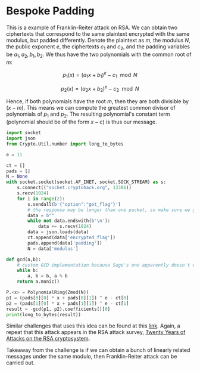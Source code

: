 # Bespoke Padding

This is a example of Franklin-Reiter attack on RSA. We can obtain two ciphertexts that correspond to the same plaintext encrypted with the same modulus, but padded differently. Denote the plaintext as $m$, the modulus $N$, the public exponent $e$, the ciphertexts $c_1$ and $c_2$, and the padding variables be $a_1, a_2, b_1, b_2$. We thus have the two polynomials with the common root of $m$: 

$$
p_1(x) = (a_1 x + b_1) ^ e - c_1 \mod N 
$$

$$
p_2(x) = (a_2 x + b_2) ^ e - c_2 \mod N 
$$

Hence, if both polynomials have the root $m$, then they are both divisible by $(x - m)$. This means we can compute the greatest common divisor of polynomials of $p_1$ and $p_2$. The resulting polynomial's constant term (polynomial should be of the form $x - c$) is thus our message. 

```python
import socket
import json
from Crypto.Util.number import long_to_bytes

e = 11

ct = []
pads = []
N = None
with socket.socket(socket.AF_INET, socket.SOCK_STREAM) as s:
    s.connect(("socket.cryptohack.org", 13386))
    s.recv(1024)
    for i in range(2):
        s.sendall(b'{"option":"get_flag"}')
        # the response may be longer than one packet, so make sure we get all of it
        data = b""
        while not data.endswith(b'\n'):
            data += s.recv(1024)
        data = json.loads(data)
        ct.append(data['encrypted_flag'])
        pads.append(data['padding'])
        N = data['modulus']

def gcd(a,b):
    # custom GCD implementation because Sage's one apparently doesn't work here
    while b:
        a, b = b, a % b
    return a.monic()

P.<x> = PolynomialRing(Zmod(N))
p1 = (pads[0][0] * x + pads[0][1]) ^ e - ct[0]
p2 = (pads[1][0] * x + pads[1][1]) ^ e - ct[1]
result = -gcd(p1, p2).coefficients()[0]
print(long_to_bytes(result))
```

Similar challenges that uses this idea can be found at this [link](https://jsur.in/posts/2020-05-13-sharkyctf-2020-writeups#noisy-rsa). Again, a repeat that this attack appears in the RSA attack survey, [Twenty Years of Attacks on the RSA cryptosystem](http://crypto.stanford.edu/~dabo/pubs/papers/RSA-survey.pdf). 

Takeaway from the challenge is if we can obtain a bunch of linearly related messages under the same modulo, then Franklin-Reiter attack can be carried out.